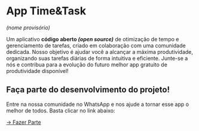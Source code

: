 # App Time&Task

_(nome provisório)_

Um aplicativo **código aberto _(open source)_** de otimização de tempo e gerenciamento de tarefas, criado em colaboração com uma comunidade dedicada. Nosso objetivo é ajudar você a alcançar a máxima produtividade, organizando suas tarefas diárias de forma intuitiva e eficiente. Junte-se a nós e contribua para a evolução do futuro melhor app gratuito de produtividade disponível!

## Faça parte do desenvolvimento do projeto!

Entre na nossa comunidade no WhatsApp e nos ajude a tornar esse app o melhor de todos. Basta clicar no link abaixo:

[-> Fazer Parte](https://chat.whatsapp.com/H5zw6qPZpzrDpOywlkim86)
